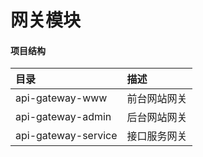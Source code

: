 # 网关模块
#### 项目结构
|目录|描述|
|:-|:-|
|api-gateway-www|前台网站网关|
|api-gateway-admin|后台网站网关|
|api-gateway-service|接口服务网关|
